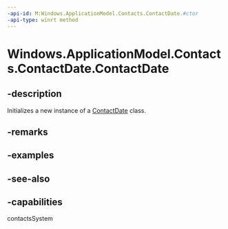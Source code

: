 ```yaml
---
-api-id: M:Windows.ApplicationModel.Contacts.ContactDate.#ctor
-api-type: winrt method
---
```


<!-- Method syntax
public ContactDate()
-->

# Windows.ApplicationModel.Contacts.ContactDate.ContactDate

## -description
Initializes a new instance of a [ContactDate](contactdate.md) class.

## -remarks

## -examples

## -see-also

## -capabilities
contactsSystem
